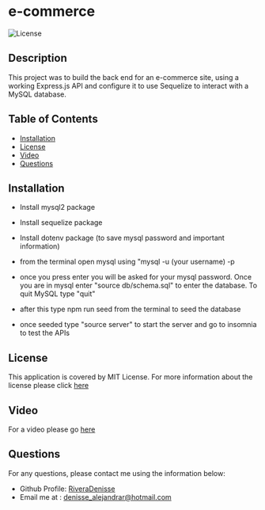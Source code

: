 # e-commerce

![License](https://img.shields.io/badge/License-MIT-orange.svg)

## Description

This project was to build the back end for an e-commerce site, using a working Express.js API and configure it to use Sequelize to interact with a MySQL database.

## Table of Contents

- [Installation](#installation)
- [License](#license)
- [Video](#video)
- [Questions](#questions)

## Installation

- Install mysql2 package
- Install sequelize package

- Install dotenv package (to save mysql password and important information)

- from the terminal open mysql using "mysql -u (your username) -p
- once you press enter you will be asked for your mysql password. Once you are in mysql enter "source db/schema.sql" to enter the database. To quit MySQL type "quit"
- after this type npm run seed from the terminal to seed the database
- once seeded type "source server" to start the server and go to insomnia to test the APIs

## License

This application is covered by MIT License. For more information about the license please click [here](https://choosealicense.com/licenses/mit/)

## Video

For a video please go [here](https://drive.google.com/file/d/1KpKUnioovKU-1DxvxKXtbSh1kpiD95Xe/view)

## Questions

For any questions, please contact me using the information below:

- Github Profile: [RiveraDenisse](https://github.com/RiveraDenisse)
- Email me at : denisse_alejandrar@hotmail.com
